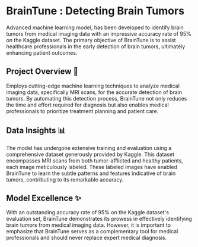 # BrainTune : Detecting Brain Tumors

Advanced machine learning model, has been developed to identify brain tumors from medical imaging data with an impressive accuracy rate of 95% on the Kaggle dataset. The primary objective of BrainTune is to assist healthcare professionals in the early detection of brain tumors, ultimately enhancing patient outcomes.

## Project Overview 📝

Employs cutting-edge machine learning techniques to analyze medical imaging data, specifically MRI scans, for the accurate detection of brain tumors. By automating this detection process, BrainTune not only reduces the time and effort required for diagnosis but also enables medical professionals to prioritize treatment planning and patient care.

## Data Insights 📊

The model has undergone extensive training and evaluation using a comprehensive dataset generously provided by Kaggle. This dataset encompasses MRI scans from both tumor-afflicted and healthy patients, each image meticulously labeled. These labeled images have enabled BrainTune to learn the subtle patterns and features indicative of brain tumors, contributing to its remarkable accuracy.

## Model Excellence ✨

With an outstanding accuracy rate of 95% on the Kaggle dataset's evaluation set, BrainTune demonstrates its prowess in effectively identifying brain tumors from medical imaging data. However, it is important to emphasize that BrainTune serves as a complementary tool for medical professionals and should never replace expert medical diagnosis.
